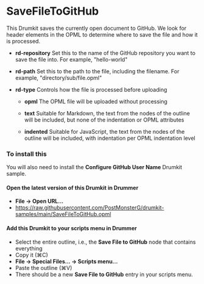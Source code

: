 # SaveFileToGitHub

This Drumkit saves the currently open document to GitHub.
We look for header elements in the OPML to determine where to save the file and how it is processed. 

- <b>rd-repository</b>
Set this to the name of the GitHub repository you want to save the file into.
For example, "hello-world"

- <b>rd-path</b>
Set this to the path to the file, including the filename. For example, "directory/sub/file.opml"

- <b>rd-type</b>
Controls how the file is processed before uploading

  - <b>opml</b>
  The OPML file will be uploaded without processing

  - <b>text</b>
  Suitable for Markdown, the text from the nodes of the outline will be included, but none of the indentation or OPML attributes

  - <b>indented</b>
  Suitable for JavaScript, the text from the nodes of the outline will be included, with indentation per OPML indentation level

### To install this
You will also need to install the **Configure GitHub User Name** Drumkit sample.

#### Open the latest version of this Drumkit in Drummer
- <b>File → Open URL...</b>
- https://raw.githubusercontent.com/PostMonsterG/drumkit-samples/main/SaveFileToGitHub.opml 

#### Add this Drumkit to your scripts menu in Drummer
- Select the entire outline, i.e., the **Save File to GitHub** node that contains everything
- Copy it (⌘C)
- <b>File → Special Files... → Scripts menu... </b>
- Paste the outline (⌘V)
- There should be a new **Save File to GitHub** entry in your scripts menu.
